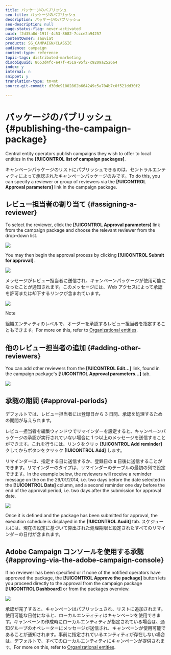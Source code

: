 ```yaml
---
title: パッケージのパブリッシュ
seo-title: パッケージのパブリッシュ
description: パッケージのパブリッシュ
seo-description: null
page-status-flag: never-activated
uuid: f2d35a8d-191f-4c53-8682-7ccce2a94257
contentOwner: sauviat
products: SG_CAMPAIGN/CLASSIC
audience: campaign
content-type: reference
topic-tags: distributed-marketing
discoiquuid: 8653d4fc-e47f-451a-95f2-c9209a252664
index: y
internal: n
snippet: y
translation-type: tm+mt
source-git-commit: d30de91002862b664249c5a704b7c0f521dd30f2

---
```



# パッケージのパブリッシュ{#publishing-the-campaign-package}

Central entity operators publish campaigns they wish to offer to local entities in the **[!UICONTROL list of campaign packages]**.

キャンペーンパッケージのリストにパブリッシュできるのは、セントラルエンティティによって承認されたキャンペーンパッケージのみです。To do this, you can specify a reviewer or group of reviewers via the **[!UICONTROL Approval parameters]** link in the campaign package.

## レビュー担当者の割り当て {#assigning-a-reviewer}

To select the reviewer, click the **[!UICONTROL Approval parameters]** link from the campaign package and choose the relevant reviewer from the drop-down list.

![](assets/s_advuser_mkg_dist_define_valid.png)

You may then begin the approval process by clicking **[!UICONTROL Submit for approval]**.

![](assets/s_advuser_mkg_dist_valid_process.png)

メッセージがレビュー担当者に送信され、キャンペーンパッケージが使用可能になったことが通知されます。このメッセージには、Web アクセスによって承認を許可または却下するリンクが含まれています。

![](assets/s_advuser_mkg_dist_valid_process1.png)

>[!NOTE]
>
>組織エンティティのレベルで、オーダーを承認するレビュー担当者を指定することもできます。For more on this, refer to [Organizational entities](../../campaign/using/about-distributed-marketing.md#organizational-entities).

## 他のレビュー担当者の追加 {#adding-other-reviewers}

You can add other reviewers from the **[!UICONTROL Edit...]** link, found in the campaign package&#39;s **[!UICONTROL Approval parameters...]** tab.

![](assets/s_advuser_mkg_dist_select_op_valid.png)

## 承認の期間 {#approval-periods}

デフォルトでは、レビュー担当者には登録日から 3 日間、承認を処理するための期間が与えられます。

レビュー担当者を編集ウィンドウでリマインダーを設定すると、キャンペーンパッケージの承認が実行されていない場合に 1 つ以上のメッセージを送信することができます。これを行うには、リンクをクリッ **[!UICONTROL Add reminder]** クしてからボタンをクリック **[!UICONTROL Add]** します。

リマインダーは、指定する日に送信するか、登録日の **x** 日後に送信することができます。リマインダーのタイプは、リマインダーのテーブルの最初の列で設定できます。In the example below, the reviewers will receive a reminder message on the on the 29/01/2014, i.e. two days before the date selected in the **[!UICONTROL Date]** column, and a second reminder one day before the end of the approval period, i.e. two days after the submission for approval date.

![](assets/s_advuser_mkg_dist_reminder_planning.png)

Once it is defined and the package has been submitted for approval, the execution schedule is displayed in the **[!UICONTROL Audit]** tab. スケジュールには、現在の設定に基づいて算出された処理期限と設定されたすべてのリマインダーの日付が含まれます。

## Adobe Campaign コンソールを使用する承認 {#approving-via-the-adobe-campaign-console}

If no reviewer has been specified or if none of the notified operators have approved the package, the **[!UICONTROL Approve the package]** button lets you proceed directly to the approval from the campaign package **[!UICONTROL Dashboard]** or from the packages overview.

![](assets/s_advuser_mkg_dist_valid_button.png)

承認が完了すると、キャンペーンはパブリッシュされ、リストに追加されます。使用可能な日付になると、ローカルエンティティはキャンペーンを使用できます。キャンペーンの作成時にローカルエンティティが指定されている場合は、通知グループのオペレーターにメッセージが送信され、キャンペーンが使用可能であることが通知されます。事前に指定されているエンティティが存在しない場合は、デフォルトで、すべてのローカルエンティティにキャンペーンが提供されます。For more on this, refer to [Organizational entities](../../campaign/using/about-distributed-marketing.md#organizational-entities).
